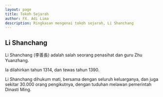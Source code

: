 ```yaml
---
layout: page
title: Tokoh Sejarah
author: FX. Adi Lima
description: Ringkasan mengenai tokoh sejarah, Li Shanchang
---
```


## Li Shanchang

Li Shanchang (李善長) adalah salah seorang penasihat dan guru Zhu Yuanzhang.

Ia dilahirkan tahun 1314, dan tewas tahun 1390.

Li Shanchang dihukum mati, bersama dengan seluruh keluarganya, dan juga sekitar 30.000 orang pengikutnya,
dengan tuduhan melawan pemerintah Dinasti Ming.






